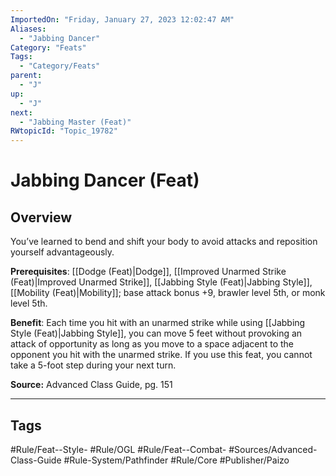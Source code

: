 ```yaml
---
ImportedOn: "Friday, January 27, 2023 12:02:47 AM"
Aliases:
  - "Jabbing Dancer"
Category: "Feats"
Tags:
  - "Category/Feats"
parent:
  - "J"
up:
  - "J"
next:
  - "Jabbing Master (Feat)"
RWtopicId: "Topic_19782"
---
```

# Jabbing Dancer (Feat)
## Overview
You’ve learned to bend and shift your body to avoid attacks and reposition yourself advantageously.

**Prerequisites**: [[Dodge (Feat)|Dodge]], [[Improved Unarmed Strike (Feat)|Improved Unarmed Strike]], [[Jabbing Style (Feat)|Jabbing Style]], [[Mobility (Feat)|Mobility]]; base attack bonus +9, brawler level 5th, or monk level 5th.

**Benefit**: Each time you hit with an unarmed strike while using [[Jabbing Style (Feat)|Jabbing Style]], you can move 5 feet without provoking an attack of opportunity as long as you move to a space adjacent to the opponent you hit with the unarmed strike. If you use this feat, you cannot take a 5-foot step during your next turn.

**Source:** Advanced Class Guide, pg. 151


---
## Tags
#Rule/Feat--Style- #Rule/OGL #Rule/Feat--Combat- #Sources/Advanced-Class-Guide #Rule-System/Pathfinder #Rule/Core #Publisher/Paizo

